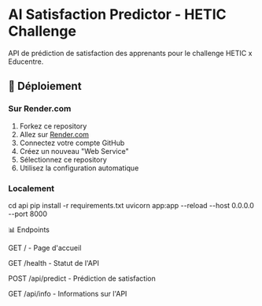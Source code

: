 # AI Satisfaction Predictor - HETIC Challenge

API de prédiction de satisfaction des apprenants pour le challenge HETIC x Educentre.

## 🚀 Déploiement

### Sur Render.com
1. Forkez ce repository
2. Allez sur [Render.com](https://render.com)
3. Connectez votre compte GitHub
4. Créez un nouveau "Web Service"
5. Sélectionnez ce repository
6. Utilisez la configuration automatique

### Localement

cd api
pip install -r requirements.txt
uvicorn app:app --reload --host 0.0.0.0 --port 8000

📊 Endpoints

GET / - Page d'accueil

GET /health - Statut de l'API

POST /api/predict - Prédiction de satisfaction

GET /api/info - Informations sur l'API

